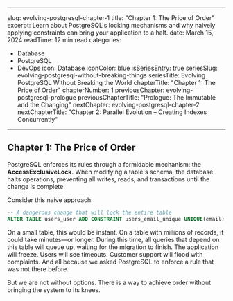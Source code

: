 
---
slug: evolving-postgresql-chapter-1
title: "Chapter 1: The Price of Order"
excerpt: Learn about PostgreSQL's locking mechanisms and why naively applying constraints can bring your application to a halt.
date: March 15, 2024
readTime: 12 min read
categories:
  - Database
  - PostgreSQL
  - DevOps
icon: Database
iconColor: blue
isSeriesEntry: true
seriesSlug: evolving-postgresql-without-breaking-things
seriesTitle: Evolving PostgreSQL Without Breaking the World
chapterTitle: "Chapter 1: The Price of Order"
chapterNumber: 1
previousChapter: evolving-postgresql-prologue
previousChapterTitle: "Prologue: The Immutable and the Changing"
nextChapter: evolving-postgresql-chapter-2
nextChapterTitle: "Chapter 2: Parallel Evolution – Creating Indexes Concurrently"
---

## Chapter 1: The Price of Order

PostgreSQL enforces its rules through a formidable mechanism: the **AccessExclusiveLock**. When modifying a table's schema, the database halts operations, preventing all writes, reads, and transactions until the change is complete.

Consider this naive approach:

```sql
-- A dangerous change that will lock the entire table
ALTER TABLE users_user ADD CONSTRAINT users_email_unique UNIQUE(email);
```

On a small table, this would be instant. On a table with millions of records, it could take minutes—or longer. During this time, all queries that depend on this table will queue up, waiting for the migration to finish. The application will freeze. Users will see timeouts. Customer support will flood with complaints. And all because we asked PostgreSQL to enforce a rule that was not there before.

But we are not without options. There is a way to achieve order without bringing the system to its knees.
